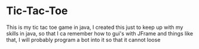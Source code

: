 # Tic-Tac-Toe
This is my tic tac toe game in java, I created this just to keep up with my skills in java, so that I ca remember how to gui's with JFrame and things like that, I will probably program a bot into it so that it cannot loose
